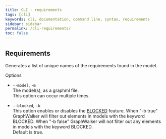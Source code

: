 ```yaml
---
title: CLI - requirements
tags: [cli]
keywords: cli, documentation, command line, syntax, requirements
sidebar: sidebar
permalink: /cli-requirements/
toc: false
---
```



## Requirements

Generates a list of unique names of the requirements found in the model.

Options

* `--model`, `-m`<br>
The model(s), as a graphml file.<br>
This option can occur multiple times.

* `--blocked`, `-b`<br>
This option enables or disables the [BLOCKED](/yed_model_syntax#keywords) feature. When "-b true" GraphWalker will filter out elements in models with the keyword BLOCKED. When "-b false" GraphWalker will not filter out any elements in models with the keyword BLOCKED. <br>
Default is true.
